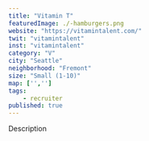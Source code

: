 ```yaml
---
title: "Vitamin T"
featuredImage: ./-hamburgers.png
website: "https://vitamintalent.com/"
twit: "vitamintalent"
inst: "vitamintalent"
category: "V"
city: "Seattle"
neighborhood: "Fremont"
size: "Small (1-10)"
map: ['','']
tags:
    - recruiter
published: true
---
```


Description
